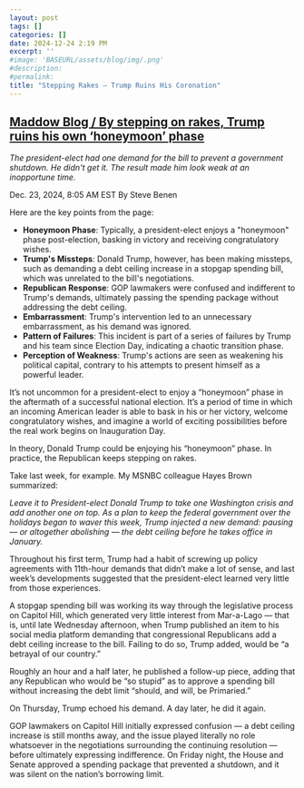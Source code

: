 ```yaml
---
layout: post
tags: []
categories: []
date: 2024-12-24 2:19 PM
excerpt: ''
#image: 'BASEURL/assets/blog/img/.png'
#description:
#permalink:
title: "Stepping Rakes – Trump Ruins His Coronation"
---
```



## [Maddow Blog / By stepping on rakes, Trump ruins his own ‘honeymoon’ phase](https://www.msnbc.com/rachel-maddow-show/maddowblog/stepping-rakes-trump-ruins-honeymoon-phase-rcna185194)

_The president-elect had one demand for the bill to prevent a government shutdown. He didn't get it. The result made him look weak at an inopportune time._

Dec. 23, 2024, 8:05 AM EST
By Steve Benen

Here are the key points from the page:

- **Honeymoon Phase**: Typically, a president-elect enjoys a "honeymoon" phase post-election, basking in victory and receiving congratulatory wishes.
- **Trump's Missteps**: Donald Trump, however, has been making missteps, such as demanding a debt ceiling increase in a stopgap spending bill, which was unrelated to the bill's negotiations.
- **Republican Response**: GOP lawmakers were confused and indifferent to Trump's demands, ultimately passing the spending package without addressing the debt ceiling.
- **Embarrassment**: Trump's intervention led to an unnecessary embarrassment, as his demand was ignored.
- **Pattern of Failures**: This incident is part of a series of failures by Trump and his team since Election Day, indicating a chaotic transition phase.
- **Perception of Weakness**: Trump's actions are seen as weakening his political capital, contrary to his attempts to present himself as a powerful leader.

It’s not uncommon for a president-elect to enjoy a “honeymoon” phase in the aftermath of a successful national election. It’s a period of time in which an incoming American leader is able to bask in his or her victory, welcome congratulatory wishes, and imagine a world of exciting possibilities before the real work begins on Inauguration Day.

In theory, Donald Trump could be enjoying his “honeymoon” phase. In practice, the Republican keeps stepping on rakes.

Take last week, for example. My MSNBC colleague Hayes Brown summarized:

_Leave it to President-elect Donald Trump to take one Washington crisis and add another one on top. As a plan to keep the federal government over the holidays began to waver this week, Trump injected a new demand: pausing — or altogether abolishing — the debt ceiling before he takes office in January._

Throughout his first term, Trump had a habit of screwing up policy agreements with 11th-hour demands that didn’t make a lot of sense, and last week’s developments suggested that the president-elect learned very little from those experiences.

A stopgap spending bill was working its way through the legislative process on Capitol Hill, which generated very little interest from Mar-a-Lago — that is, until late Wednesday afternoon, when Trump published an item to his social media platform demanding that congressional Republicans add a debt ceiling increase to the bill. Failing to do so, Trump added, would be “a betrayal of our country.”

Roughly an hour and a half later, he published a follow-up piece, adding that any Republican who would be “so stupid” as to approve a spending bill without increasing the debt limit “should, and will, be Primaried.”

On Thursday, Trump echoed his demand. A day later, he did it again.

GOP lawmakers on Capitol Hill initially expressed confusion — a debt ceiling increase is still months away, and the issue played literally no role whatsoever in the negotiations surrounding the continuing resolution — before ultimately expressing indifference. On Friday night, the House and Senate approved a spending package that prevented a shutdown, and it was silent on the nation’s borrowing limit.
